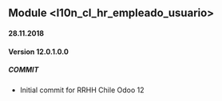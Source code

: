 ## Module <l10n_cl_hr_empleado_usuario>

#### 28.11.2018
#### Version 12.0.1.0.0
##### COMMIT
- Initial commit for RRHH Chile Odoo 12

